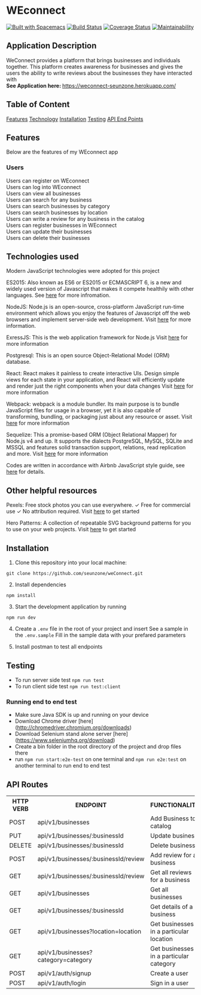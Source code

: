 # WEconnect

[![Built with Spacemacs](https://cdn.rawgit.com/syl20bnr/spacemacs/442d025779da2f62fc86c2082703697714db6514/assets/spacemacs-badge.svg)](http://spacemacs.org) [![Build Status](https://travis-ci.org/seunzone/weConnect.svg?branch=develop)](https://travis-ci.org/seunzone/weConnect) [![Coverage Status](https://coveralls.io/repos/github/seunzone/weConnect/badge.svg?branch=develop)](https://coveralls.io/github/seunzone/weConnect) [![Maintainability](https://api.codeclimate.com/v1/badges/a5a45a1da4b3a7209757/maintainability)](https://codeclimate.com/github/seunzone/weConnect/maintainability)


## Application Description
WeConnect provides a platform that brings businesses and individuals together. This platform creates awareness for businesses and gives the users the ability to write reviews about the businesses they have interacted with
 <br/><b> See Application here: </b> https://weconnect-seunzone.herokuapp.com/
## Table of Content

 [Features](#features)
 [Technology](#technology)
 [Installation](#installation)
 [Testing](#testing)
 [API End Points](#api-end-points)

## Features
Below are the features of my WEconnect app
###  Users

Users can register on WEconnect<br/>
Users can log into WEconnect<br/>
Users can view all businesses<br/>
Users can search for any business<br/>
Users can search businesses by category<br/>
Users can search businesses by location<br/>
Users can write a review for any business in the catalog<br/>
Users can register businesses in WEconnect<br/>
Users can update their businesses<br/>
Users can delete their businesses<br/>

## Technologies used

Modern JavaScript technologies were adopted for this project

ES2015: Also known as ES6 or ES2015 or ECMASCRIPT 6, is a new and widely used version of Javascript
that makes it compete healthily with other languages. See [here](https://en.wikipedia.org/wiki/ECMAScript) for more infromation.

NodeJS: Node.js is an open-source, cross-platform JavaScript run-time environment which allows you enjoy the features of Javascript off the web browsers and implement server-side web development.
Visit [here](https://nodejs.org/en/) for more information.

ExressJS: This is the web application framework for Node.js
Visit [here](https://expressjs.com) for more information

Postgresql: This is an open source Object-Relational Model (ORM) database.

React: React makes it painless to create interactive UIs. Design simple views for each state in your application, and React will efficiently update and render just the right components when your data changes
Visit [here](https://reactjs.org/) for more information

Webpack: webpack is a module bundler. Its main purpose is to bundle JavaScript files for usage in a browser, yet it is also capable of transforming, bundling, or packaging just about any resource or asset.
Visit [here](https://webpack.js.org/) for more information


Sequelize: This a promise-based ORM (Object Relational Mapper) for Node.js v4 and up. It supports the dialects PostgreSQL, MySQL, SQLite and MSSQL and features solid transaction support, relations, read replication and more.
Visit [here](https://docs.sequelizejs.com) for more information

Codes are written in accordance with Airbnb JavaScript style guide, see [here](https://github.com/airbnb/javascript) for details.

## Other helpful resources
Pexels: Free stock photos you can use everywhere. ✓ Free for commercial use ✓ No attribution required.
Visit [here](https://www.pexels.com) to get started

Hero Patterns: A collection of repeatable SVG background patterns for you to use on your web projects.
Visit [here](http://www.heropatterns.com/) to get started

## Installation
1. Clone this repository into your local machine:
```
git clone https://github.com/seunzone/weConnect.git
```
2. Install dependencies
```
npm install
```
3. Start the development application by running
```
npm run dev
```
4. Create a `.env` file in the root of your project and insert
    See a sample in the `.env.sample`
    Fill in the sample data with your prefared parameters

5. Install postman to test all endpoints

## Testing
- To run server side test `npm run test`
- To run client side test `npm run test:client`

### Running end to end test
- Make sure Java SDK is up and running on your device
- Download Chrome driver [here] (http://chromedriver.chromium.org/downloads)
- Download Selenium stand alone server [here] (https://www.seleniumhq.org/download)
- Create a bin folder in the root directory of the project and drop files there
- run `npm run start:e2e-test` on one terminal and `npm run e2e:test` on another terminal to run end to end test

## API Routes

<table>
<tr><th>HTTP VERB</th><th>ENDPOINT</th><th>FUNCTIONALITY</th></tr>
<tr><td>POST</td> <td>api/v1/businesses</td>  <td>Add Business to catalog</td></tr>

<tr><td>PUT</td> <td>api/v1/businesses/:businessId</td>  <td>Update business</td></tr>

<tr><td>DELETE</td> <td>api/v1/businesses/:businessId</td>  <td>Delete business</td></tr>

<tr><td>POST</td> <td>api/v1/businesses/:businessId/review</td> <td>Add review for a business</td></tr>

<tr><td>GET</td> <td>api/v1/businesses/:businessId/review</td> <td>Get all reviews for a business</td></tr>

<tr><td>GET</td> <td>api/v1/businesses</td> <td>Get all businesses</td></tr>

<tr><td>GET</td> <td>api/v1/businesses/:businessId</td> <td>Get details of a business<td></tr>

<tr><td>GET</td> <td>api/v1/businesses?location=location</td> <td>Get businesses in a particular location<td></tr>

<tr><td>GET</td> <td>api/v1/businesses?category=category</td> <td>Get businesses in a particular category</td></tr>

<tr><td>POST</td> <td>api/v1/auth/signup</td> <td>Create a user</td></tr>

<tr><td>POST</td> <td>api/v1/auth/login</td> <td>Sign in a user</td></tr>
    </table>
